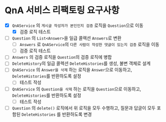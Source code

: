 # QnA 서비스 리팩토링 요구사항
- [x] `QnAService` 의 `게시글 작성자가 본인인지 검증` 로직을 `Question`으로 이동
    - [x] 검증 로직 테스트
- [ ] `Question` 의 `List<Answer>`을 일급 콜렉션 `Answers`로 변환
    - [ ] `Answers` 로 `QnAService`의 `다른 사람이 작성한 댓글이 있는지 검증` 로직을 이동
    - [ ] 검증 로직 테스트
- [ ] `Answers` 의 검증 로직을 `Question`의 검증 로직에 병합
- [ ] `DeleteHistory`의 일급 콜렉션 `DeleteHistories`를 생성, 불변 객체로 설계
- [ ] `QnAService` 의 `Answer을 삭제` 하는 로직을 `Answer`으로 이동하고, `DeleteHistories`를 반환하도록 설정
  - [ ] 테스트 작성
- [ ] `QnAService` 의 `Question을 삭제` 하는 로직을 `Question`으로 이동하고, `DeleteHistories`를 반환하도록 설정
  - [ ] 테스트 작성
- [ ] `Question` 의 `delete()` 로직에서 위 로직을 모두 수행하고, 질문과 답글이 모두 포함된 `DeleteHistories` 를 반환하도록 변경